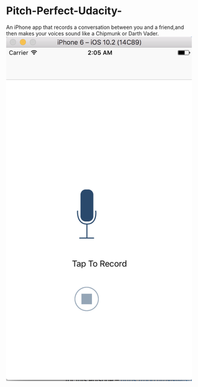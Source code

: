 # Pitch-Perfect-Udacity-
 An iPhone app that records a conversation between you and a friend,and then makes your voices sound like a Chipmunk or Darth Vader.
![alt_text](https://github.com/shivamarr96/Pitch-Perfect-Udacity-/blob/master/Screen%20Shot%202017-03-09%20at%202.05.30%20AM.png)
